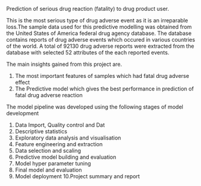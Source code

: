 Prediction of serious drug reaction (fatality) to drug product user.

This is the most serious type of drug adverse event as it is an
irreparable loss.The sample data used for this predictive modelling was obtained from the United States of America
federal drug agency database. The database contains reports of drug adverse events which occured in various countries of
the world. A total of 92130 drug adverse reports were extracted from the database with selected 52 attributes of the
each reported events.

The main insights gained from this project are. 
1. The most important features of samples which had fatal drug adverse effect
2. The Predictive model which gives the best performance in prediction of fatal drug adverse reaction 

The model pipeline was developed using the following stages of model development
1. Data Import, Quality control and Dat
2. Descriptive statistics
3. Exploratory data analysis and visualisation
4. Feature engineering and extraction
5. Data selection and scaling
6. Predictive model building and evaluation
7. Model hyper parameter tuning
8. Final model and evaluation
9. Model deployment
10.Project summary and report
